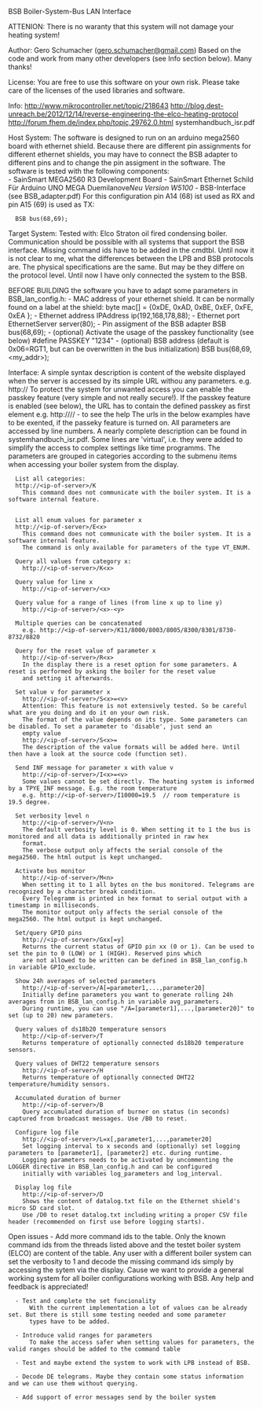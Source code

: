 BSB Boiler-System-Bus LAN Interface

ATTENION:
      There is no waranty that this system will not damage your heating system!

Author: Gero Schumacher (gero.schumacher@gmail.com)
      Based on the code and work from many other developers (see Info section below). Many thanks!

License:
      You are free to use this software on your own risk. Please take care of the licenses of the used libraries and software.

Info:
      http://www.mikrocontroller.net/topic/218643
      http://blog.dest-unreach.be/2012/12/14/reverse-engineering-the-elco-heating-protocol
      http://forum.fhem.de/index.php/topic,29762.0.html
      systemhandbuch_isr.pdf

Host System:
      The software is designed to run on an arduino mega2560 board with ethernet shield.
      Because there are different pin assignments for different ethernet shields, you
      may have to connect the BSB adapter to different pins and to change the pin assigment
      in the software.
      The software is tested with the following components:      
      - SainSmart MEGA2560 R3 Development Board
      - SainSmart Ethernet Schild Für Arduino UNO MEGA Duemilanove*Neu Version W5100*
      - BSB-Interface (see BSB_adapter.pdf)
      For this configuration pin A14 (68) ist used as RX and pin A15 (69) is used as TX:

      BSB bus(68,69);
      
Target System:
      Tested with: Elco Straton oil fired condensing boiler.
      Communication should be possible with all systems that support the BSB interface.
      Missing command ids have to be added in the cmdtbl.
      Until now it is not clear to me, what the differences between the LPB and BSB protocols are. The physical specifications
      are the same. But may be they differe on the protocol level. Until now I have only connected the system to the BSB.
    
BEFORE BUILDING the software you have to adapt some parameters in BSB_lan_config.h:
      - MAC address of your ethernet shield. It can be normally found on a label at the shield:
        byte mac[] = {0xDE, 0xAD, 0xBE, 0xEF, 0xFE, 0xEA };
      - Ethernet address
        IPAddress ip(192,168,178,88);
      - Ethernet port
        EthernetServer server(80);
      - Pin assigment of the BSB adapter
        BSB bus(68,69);
      - (optional) Activate the usage of the passkey functionality (see below)
        #define PASSKEY  "1234"
      - (optional) BSB address (default is 0x06=RGT1, but can be overwritten in the bus initialization)
        BSB bus(68,69,<my_addr>);
        
Interface:
      A simple syntax description is content of the website displayed when the server is accessed by its simple URL withou any parameters.
      e.g. http://<ip-of-server>
      To protect the system for unwanted access you can enable the passkey feature (very simple and not really secure!).
      If the passkey feature is enabled (see below), the URL has to contain the defined passkey as first element
      e.g. http://<ip-of-server>/<passkey>/    - to see the help
      The urls in the below examples have to be exented, if the passeky feature is turned on.
      All parameters are accessed by line numbers. A nearly complete description can be found in systemhandbuch_isr.pdf.
      Some lines are 'virtual', i.e. they were added to simplify the access to complex settings like time programms.
      The parameters are grouped in categories according to the submenu items when accessing your boiler system from the display.

      List all categories:
      http://<ip-of-server>/K
        This command does not communicate with the boiler system. It is a software internal feature.


      List all enum values for parameter x
      http://<ip-of-server>/E<x>
        This command does not communicate with the boiler system. It is a software internal feature.
        The command is only available for parameters of the type VT_ENUM.

      Query all values from category x: 
        http://<ip-of-server>/K<x>

      Query value for line x
        http://<ip-of-server>/<x>

      Query value for a range of lines (from line x up to line y)
        http://<ip-of-server>/<x>-<y>

      Multiple queries can be concatenated
        e.g. http://<ip-of-server>/K11/8000/8003/8005/8300/8301/8730-8732/8820

      Query for the reset value of parameter x
        http://<ip-of-server>/R<x>
        In the display there is a reset option for some parameters. A reset is performed by asking the boiler for the reset value
        and setting it afterwards.

      Set value v for parameter x
        http://<ip-of-server>/S<x>=<v>
        Attention: This feature is not extensively tested. So be careful what are you doing and do it on your own risk.
        The format of the value depends on its type. Some parameters can be disabled. To set a parameter to 'disable', just send an
        empty value
        http://<ip-of-server>/S<x>=
        The description of the value formats will be added here. Until then have a look at the source code (function set).
          
      Send INF message for parameter x with value v
        http://<ip-of-server>/I<x>=<v>
        Some values cannot be set directly. The heating system is informed by a TPYE_INF message. E.g. the room temperature
        e.g. http://<ip-of-server>/I10000=19.5  // room temperature is 19.5 degree.

      Set verbosity level n
        http://<ip-of-server>/V<n>
        The default verbosity level is 0. When setting it to 1 the bus is monitored and all data is additionally printed in raw hex 
        format.
        The verbose output only affects the serial console of the mega2560. The html output is kept unchanged.

      Activate bus monitor
        http://<ip-of-server>/M<n>
        When setting it to 1 all bytes on the bus monitored. Telegrams are recognized by a character break condition.
        Every Telegramm is printed in hex format to serial output with a timestamp in milliseconds.
        The monitor output only affects the serial console of the mega2560. The html output is kept unchanged.
        
      Set/query GPIO pins
        http://<ip-of-server>/Gxx[=y]
        Returns the current status of GPIO pin xx (0 or 1). Can be used to set the pin to 0 (LOW) or 1 (HIGH). Reserved pins which 
        are not allowed to be written can be defined in BSB_lan_config.h in variable GPIO_exclude.
      
      Show 24h averages of selected parameters
        http://<ip-of-server>/A[=parameter1,...,parameter20]
        Initially define parameters you want to generate rolling 24h averages from in BSB_lan_config.h in variable avg_parameters.
        During runtime, you can use "/A=[parameter1],...,[parameter20]" to set (up to 20) new parameters.
      
      Query values of ds18b20 temperature sensors
        http://<ip-of-server>/T
        Returns temperature of optionally connected ds18b20 temperature sensors.
        
      Query values of DHT22 temperature sensors
        http://<ip-of-server>/H
        Returns temperature of optionally connected DHT22 temperature/humidity sensors.
      
      Accumulated duration of burner
        http://<ip-of-server>/B
        Query accumulated duration of burner on status (in seconds) captured from broadcast messages. Use /B0 to reset.

      Configure log file
        http://<ip-of-server>/L=x[,parameter1,...,parameter20]
        Set logging interval to x seconds and (optionally) set logging parameters to [parameter1], [parameter2] etc. during runtime.
        Logging parameters needs to be activated by uncommenting the LOGGER directive in BSB_lan_config.h and can be configured 
        initially with variables log_parameters and log_interval.

      Display log file
        http://<ip-of-server>/D
        Shows the content of datalog.txt file on the Ethernet shield's micro SD card slot. 
        Use /D0 to reset datalog.txt including writing a proper CSV file header (recommended on first use before logging starts).

Open issues
      - Add more command ids to the table.
          Only the known command ids from the threads listed above and the testet boiler system (ELCO) are content of the table.
          Any user with a different boiler system can set the verbosity to 1 and decode the missing command ids simply by accessing the 
          sytem via
          the display.
          Cause we want to provide a general working system for all boiler configurations working with BSB. Any help and feedback is 
          appreciated!
          
      - Test and complete the set funcionality
          With the current implementation a lot of values can be already set. But there is still some testing needed and some parameter 
          types have to be added.

      - Introduce valid ranges for parameters
          To make the access safer when setting values for parameters, the valid ranges should be added to the command table

      - Test and maybe extend the system to work with LPB instead of BSB.

      - Decode DE telegrams. Maybe they contain some status information and we can use them without querying.

      - Add support of error messages send by the boiler system
